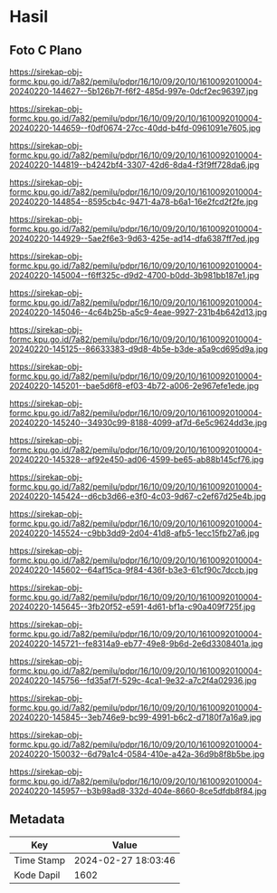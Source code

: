 # Hasil

## Foto C Plano

https://sirekap-obj-formc.kpu.go.id/7a82/pemilu/pdpr/16/10/09/20/10/1610092010004-20240220-144627--5b126b7f-f6f2-485d-997e-0dcf2ec96397.jpg

https://sirekap-obj-formc.kpu.go.id/7a82/pemilu/pdpr/16/10/09/20/10/1610092010004-20240220-144659--f0df0674-27cc-40dd-b4fd-0961091e7605.jpg

https://sirekap-obj-formc.kpu.go.id/7a82/pemilu/pdpr/16/10/09/20/10/1610092010004-20240220-144819--b4242bf4-3307-42d6-8da4-f3f9ff728da6.jpg

https://sirekap-obj-formc.kpu.go.id/7a82/pemilu/pdpr/16/10/09/20/10/1610092010004-20240220-144854--8595cb4c-9471-4a78-b6a1-16e2fcd2f2fe.jpg

https://sirekap-obj-formc.kpu.go.id/7a82/pemilu/pdpr/16/10/09/20/10/1610092010004-20240220-144929--5ae2f6e3-9d63-425e-ad14-dfa6387ff7ed.jpg

https://sirekap-obj-formc.kpu.go.id/7a82/pemilu/pdpr/16/10/09/20/10/1610092010004-20240220-145004--f6ff325c-d9d2-4700-b0dd-3b981bb187e1.jpg

https://sirekap-obj-formc.kpu.go.id/7a82/pemilu/pdpr/16/10/09/20/10/1610092010004-20240220-145046--4c64b25b-a5c9-4eae-9927-231b4b642d13.jpg

https://sirekap-obj-formc.kpu.go.id/7a82/pemilu/pdpr/16/10/09/20/10/1610092010004-20240220-145125--86633383-d9d8-4b5e-b3de-a5a9cd695d9a.jpg

https://sirekap-obj-formc.kpu.go.id/7a82/pemilu/pdpr/16/10/09/20/10/1610092010004-20240220-145201--bae5d6f8-ef03-4b72-a006-2e967efe1ede.jpg

https://sirekap-obj-formc.kpu.go.id/7a82/pemilu/pdpr/16/10/09/20/10/1610092010004-20240220-145240--34930c99-8188-4099-af7d-6e5c9624dd3e.jpg

https://sirekap-obj-formc.kpu.go.id/7a82/pemilu/pdpr/16/10/09/20/10/1610092010004-20240220-145328--af92e450-ad06-4599-be65-ab88b145cf76.jpg

https://sirekap-obj-formc.kpu.go.id/7a82/pemilu/pdpr/16/10/09/20/10/1610092010004-20240220-145424--d6cb3d66-e3f0-4c03-9d67-c2ef67d25e4b.jpg

https://sirekap-obj-formc.kpu.go.id/7a82/pemilu/pdpr/16/10/09/20/10/1610092010004-20240220-145524--c9bb3dd9-2d04-41d8-afb5-1ecc15fb27a6.jpg

https://sirekap-obj-formc.kpu.go.id/7a82/pemilu/pdpr/16/10/09/20/10/1610092010004-20240220-145602--64af15ca-9f84-436f-b3e3-61cf90c7dccb.jpg

https://sirekap-obj-formc.kpu.go.id/7a82/pemilu/pdpr/16/10/09/20/10/1610092010004-20240220-145645--3fb20f52-e591-4d61-bf1a-c90a409f725f.jpg

https://sirekap-obj-formc.kpu.go.id/7a82/pemilu/pdpr/16/10/09/20/10/1610092010004-20240220-145721--fe8314a9-eb77-49e8-9b6d-2e6d3308401a.jpg

https://sirekap-obj-formc.kpu.go.id/7a82/pemilu/pdpr/16/10/09/20/10/1610092010004-20240220-145756--fd35af7f-529c-4ca1-9e32-a7c2f4a02936.jpg

https://sirekap-obj-formc.kpu.go.id/7a82/pemilu/pdpr/16/10/09/20/10/1610092010004-20240220-145845--3eb746e9-bc99-4991-b6c2-d7180f7a16a9.jpg

https://sirekap-obj-formc.kpu.go.id/7a82/pemilu/pdpr/16/10/09/20/10/1610092010004-20240220-150032--6d79a1c4-0584-410e-a42a-36d9b8f8b5be.jpg

https://sirekap-obj-formc.kpu.go.id/7a82/pemilu/pdpr/16/10/09/20/10/1610092010004-20240220-145957--b3b98ad8-332d-404e-8660-8ce5dfdb8f84.jpg


## Metadata

| Key        | Value               |
| ---------- | ------------------- |
| Time Stamp | 2024-02-27 18:03:46 |
| Kode Dapil | 1602                |




